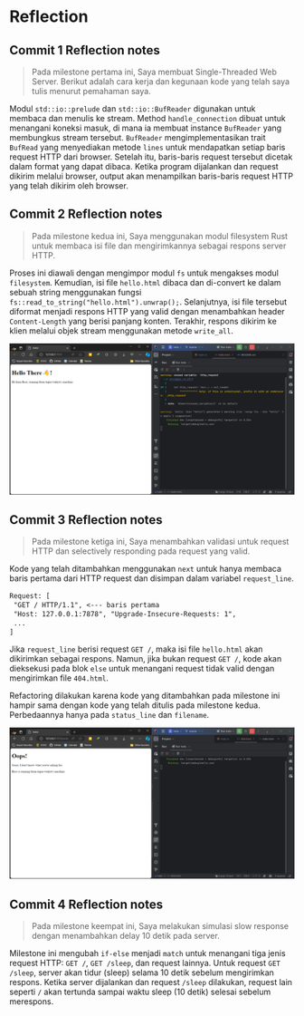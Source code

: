 # Reflection

## Commit 1 Reflection notes
>Pada milestone pertama ini, Saya membuat Single-Threaded Web Server. 
Berikut adalah cara kerja dan kegunaan kode yang telah saya tulis menurut pemahaman saya.

Modul `std::io::prelude` dan `std::io::BufReader` digunakan untuk membaca dan menulis ke 
stream. Method `handle_connection` dibuat untuk menangani koneksi masuk, di mana ia membuat
instance `BufReader` yang membungkus stream tersebut. `BufReader` mengimplementasikan trait
`BufRead` yang menyediakan metode `lines` untuk mendapatkan setiap baris request HTTP 
dari browser. Setelah itu, baris-baris request tersebut dicetak dalam format yang 
dapat dibaca. Ketika program dijalankan dan request dikirim melalui browser, output akan
menampilkan baris-baris request HTTP yang telah dikirim oleh browser.

## Commit 2 Reflection notes
>Pada milestone kedua ini, Saya menggunakan modul filesystem Rust untuk membaca isi file dan mengirimkannya sebagai
respons server HTTP.

Proses ini diawali dengan mengimpor modul `fs` untuk mengakses modul `filesystem`. Kemudian, isi file 
`hello.html` dibaca dan di-convert ke dalam sebuah string menggunakan fungsi `fs::read_to_string("hello.html").unwrap();`. 
Selanjutnya, isi file tersebut diformat menjadi respons HTTP yang valid dengan menambahkan 
header `Content-Length` yang berisi panjang konten. Terakhir, respons dikirim ke klien melalui objek stream menggunakan metode `write_all`.

![commit2.png](assets/images/commit2.png)

## Commit 3 Reflection notes
>Pada milestone ketiga ini, Saya menambahkan validasi untuk request HTTP dan selectively responding
pada request yang valid.

Kode yang telah ditambahkan menggunakan `next` untuk hanya membaca baris pertama
dari HTTP request dan disimpan dalam variabel `request_line`.
```shell
Request: [
 "GET / HTTP/1.1", <--- baris pertama
 "Host: 127.0.0.1:7878", "Upgrade-Insecure-Requests: 1",
 ...
]
```
Jika `request_line` berisi request `GET /`, maka isi  file `hello.html` 
akan dikirimkan sebagai respons. Namun, jika bukan request `GET /`, kode 
akan dieksekusi pada blok `else` untuk menangani request tidak valid dengan
mengirimkan file `404.html`.

Refactoring dilakukan karena kode yang ditambahkan pada milestone ini
hampir sama dengan kode yang telah ditulis pada milestone kedua.
Perbedaannya hanya pada `status_line` dan `filename`.

![commit3.png](assets/images/commit3.png)

## Commit 4 Reflection notes
>Pada milestone keempat ini, Saya melakukan simulasi slow response dengan menambahkan 
delay 10 detik pada server.

Milestone ini mengubah `if-else` menjadi `match` untuk menangani tiga jenis request HTTP: 
`GET /`, `GET /sleep`, dan request lainnya. Untuk request `GET /sleep`, server akan 
tidur (sleep) selama 10 detik sebelum mengirimkan respons. Ketika server dijalankan dan 
request `/sleep` dilakukan, request lain seperti `/` akan tertunda sampai waktu sleep 
(10 detik) selesai sebelum merespons.
